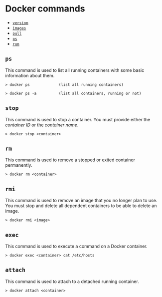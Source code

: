 # Docker commands

- [```version```](./command_version.md) 
- [```images```](./command_images.md) 
- [```pull```](./command_pull.md) 
- [```ps```](./command_ps.md) 
- [```run```](./command_run.md) 




## ```ps```

This command is used to list all running containers with some basic information about them.

    > docker ps             (list all running containers)

    > docker ps -a          (list all containers, running or not)

## ```stop```

This command is used to stop a container. You must provide either the *container ID* or the *container name*.

    > docker stop <container>

## ```rm```

This command is used to remove a stopped or exited container permanently.

    > docker rm <container>

## ```rmi```

This command is used to remove an image that you no longer plan to use. You must stop and delete all dependent containers to be able to delete an image.

    > docker rmi <image>

## ```exec```

This command is used to execute a command on a Docker container.

    > docker exec <container> cat /etc/hosts

## ```attach```

This command is used to attach to a detached running container.

    > docker attach <container>